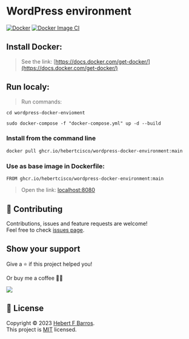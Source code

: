 # WordPress environment

[![Docker](https://github.com/hebertcisco/wordpress-docker-environment/actions/workflows/docker-publish.yml/badge.svg)](https://github.com/hebertcisco/wordpress-docker-environment/actions/workflows/docker-publish.yml)
[![Docker Image CI](https://github.com/hebertcisco/wordpress-docker-environment/actions/workflows/docker-image.yml/badge.svg)](https://github.com/hebertcisco/wordpress-docker-environment/actions/workflows/docker-image.yml)

## Install Docker:

> See the link:
[https://docs.docker.com/get-docker/](https://docs.docker.com/get-docker/)

## Run localy:

> Run commands:

```
cd wordpress-docker-envioment
```

```
sudo docker-compose -f "docker-compose.yml" up -d --build
```
###  Install from the command line

```
docker pull ghcr.io/hebertcisco/wordpress-docker-environment:main
```
### Use as base image in Dockerfile:

```
FROM ghcr.io/hebertcisco/wordpress-docker-environment:main
```

> Open the link:
[localhost:8080](http://localhost:8080)

## 🤝 Contributing

Contributions, issues and feature requests are welcome!<br />Feel free to check [issues page](issues).

## Show your support

Give a ⭐️ if this project helped you!

Or buy me a coffee 🙌🏾

<a href="https://www.buymeacoffee.com/hebertcisco">
    <img src="https://img.buymeacoffee.com/button-api/?text=Buy me a coffee&emoji=&slug=hebertcisco&button_colour=FFDD00&font_colour=000000&font_family=Inter&outline_colour=000000&coffee_colour=ffffff" />
</a>

## 📝 License

Copyright © 2023 [Hebert F Barros](https://github.com/hebertcisco).<br />
This project is [MIT](LICENSE) licensed.
